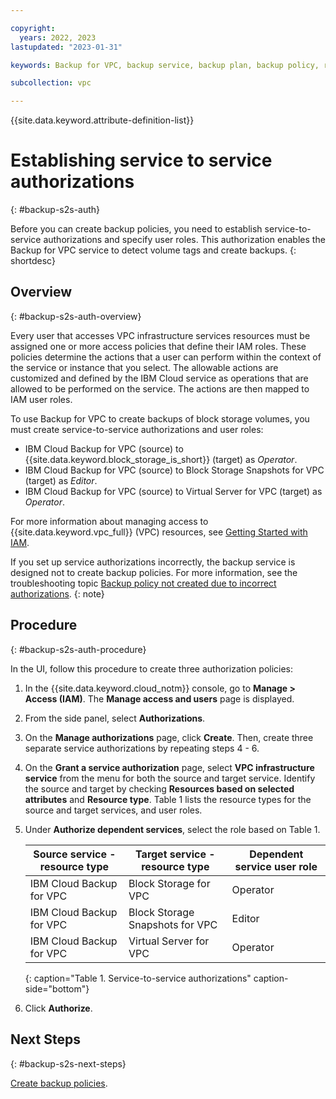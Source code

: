```yaml
---

copyright:
  years: 2022, 2023
lastupdated: "2023-01-31"

keywords: Backup for VPC, backup service, backup plan, backup policy, restore, restore volume, restore data

subcollection: vpc

---
```


{{site.data.keyword.attribute-definition-list}}

# Establishing service to service authorizations
{: #backup-s2s-auth}

Before you can create backup policies, you need to establish service-to-service authorizations and specify user roles. This authorization enables the Backup for VPC service to detect volume tags and create backups.
{: shortdesc}

## Overview
{: #backup-s2s-auth-overview}

Every user that accesses VPC infrastructure services resources must be assigned one or more access policies that define their IAM roles. These policies determine the actions that a user can perform within the context of the service or instance that you select. The allowable actions are customized and defined by the IBM Cloud service as operations that are allowed to be performed on the service. The actions are then mapped to IAM user roles.

To use Backup for VPC to create backups of block storage volumes, you must create service-to-service authorizations and user roles:

* IBM Cloud Backup for VPC (source) to {{site.data.keyword.block_storage_is_short}} (target) as _Operator_.
* IBM Cloud Backup for VPC (source) to Block Storage Snapshots for VPC (target) as _Editor_.
* IBM Cloud Backup for VPC (source) to Virtual Server for VPC (target) as _Operator_.

For more information about managing access to {{site.data.keyword.vpc_full}} (VPC) resources, see [Getting Started with IAM](/docs/vpc?topic=vpc-iam-getting-started&interface=ui).

If you set up service authorizations incorrectly, the backup service is designed not to create backup policies. For more information, see the troubleshooting topic [Backup policy not created due to incorrect authorizations](/docs/vpc?topic=vpc-baas-troubleshoot&interface=ui#baas-ts-3).
{: note}

## Procedure
{: #backup-s2s-auth-procedure}

In the UI, follow this procedure to create three authorization policies:

1. In the {{site.data.keyword.cloud_notm}} console, go to **Manage > Access (IAM)**. The **Manage access and users** page is displayed.

2. From the side panel, select **Authorizations**.

3. On the **Manage authorizations** page, click **Create**. Then, create three separate service authorizations by repeating steps 4 - 6.

4. On the **Grant a service authorization** page, select **VPC infrastructure service** from the menu for both the source and target service. Identify the source and target by checking **Resources based on selected attributes** and **Resource type**. Table 1 lists the resource types for the source and target services, and user roles.

5. Under **Authorize dependent services**, select the role based on Table 1.

   | Source service - resource type | Target service - resource type | Dependent service user role |
   |----------------|----------------|-----------|
   | IBM Cloud Backup for VPC | Block Storage for VPC | Operator |
   | IBM Cloud Backup for VPC | Block Storage Snapshots for VPC | Editor |
   | IBM Cloud Backup for VPC | Virtual Server for VPC | Operator |
   {: caption="Table 1. Service-to-service authorizations" caption-side="bottom"}

6. Click **Authorize**.

## Next Steps
{: #backup-s2s-next-steps}

[Create backup policies](/docs/vpc?topic=vpc-backup-policy-create).
